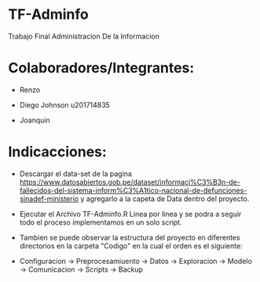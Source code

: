 # TF-Adminfo
 Trabajo Final Administracion De la Informacion
 
# Colaboradores/Integrantes: 

- Renzo

- Diego Johnson u201714835

- Joanquin

#  Indicacciones: 

- Descargar el data-set de la pagina https://www.datosabiertos.gob.pe/dataset/informaci%C3%B3n-de-fallecidos-del-sistema-inform%C3%A1tico-nacional-de-defunciones-sinadef-ministerio y agregarlo a la capeta de Data dentro del proyecto.

-  Ejecutar el Archivo TF-Adminfo.R Linea por linea y se podra a seguir todo el proceso implementamos en un solo script.

-  Tambien se puede observar la estructura del proyecto en diferentes directorios en la carpeta "Codigo" en la cual el orden es el siguiente: 
 -  Configuracion -> Preprocesamiuento -> Datos -> Exploracion -> Modelo -> Comunicacion -> Scripts -> Backup 
